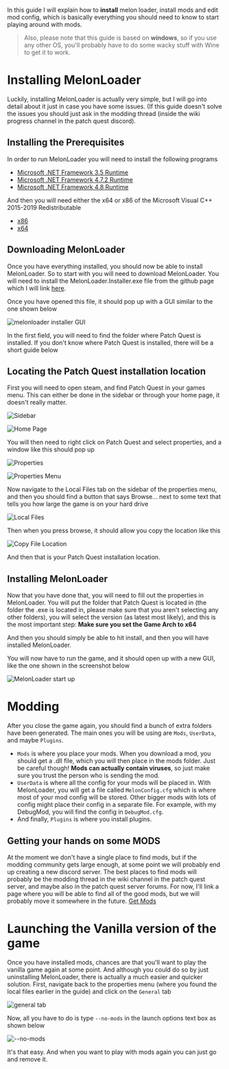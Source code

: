 In this guide I will explain how to **install** melon loader, install mods and edit mod config, which is basically everything you should need to know to start playing around with mods.

> Also, please note that this guide is based on **windows**, so if you use any other OS, you'll probably have to do some wacky stuff with Wine to get it to work.

# Installing MelonLoader
Luckily, installing MelonLoader is actually very simple, but I will go into detail about it just in case you have some issues. (If this guide doesn't solve the issues you should just ask in the modding thread (inside the wiki progress channel in the patch quest discord).
## Installing the Prerequisites
In order to run MelonLoader you will need to install the following programs
* [Microsoft .NET Framework 3.5 Runtime](https://www.microsoft.com/en-us/download/details.aspx?id=21)
* [Microsoft .NET Framework 4.7.2 Runtime](https://dotnet.microsoft.com/download/dotnet-framework/net472)
* [Microsoft .NET Framework 4.8 Runtime](https://dotnet.microsoft.com/download/dotnet-framework/net48)

And then you will need either the x64 or x86 of the Microsoft Visual C++ 2015-2019 Redistributable
* [x86](https://aka.ms/vs/16/release/vc_redist.x86.exe)
* [x64](https://aka.ms/vs/16/release/vc_redist.x64.exe)

## Downloading MelonLoader
Once you have everything installed, you should now be able to install MelonLoader. So to start with you will need to download MelonLoader. You will need to install the MelonLoader.Installer.exe file from the github page which I will link [here](https://github.com/LavaGang/MelonLoader/releases/tag/v0.5.7).

Once you have opened this file, it should pop up with a GUI similar to the one shown below

![melonloader installer GUI](https://media.discordapp.net/attachments/1081383511153455217/1081386414555549736/image.png)

In the first field, you will need to find the folder where Patch Quest is installed. If you don't know where Patch Quest is installed, there will be a short guide below
## Locating the Patch Quest installation location
First you will need to open steam, and find Patch Quest in your games menu. This can either be done in the sidebar or through your home page, it doesn't really matter.

![Sidebar](https://media.discordapp.net/attachments/1081383511153455217/1081387253814792272/image.png)

![Home Page](https://media.discordapp.net/attachments/1081383511153455217/1081387331539447880/image.png)

You will then need to right click on Patch Quest and select properties, and a window like this should pop up

![Properties](https://media.discordapp.net/attachments/1081383511153455217/1081387781017833492/image.png)

![Properties Menu](https://media.discordapp.net/attachments/1081383511153455217/1081388051793707068/image.png)

Now navigate to the Local Files tab on the sidebar of the properties menu, and then you should find a button that says Browse... next to some text that tells you how large the game is on your hard drive

![Local Files](https://media.discordapp.net/attachments/1081383511153455217/1081388573946814555/image.png)

Then when you press browse, it should allow you copy the location like this

![Copy File Location](https://media.discordapp.net/attachments/1081383511153455217/1081388983621275699/image.png)

And then that is your Patch Quest installation location.


## Installing MelonLoader

Now that you have done that, you will need to fill out the properties in MelonLoader. You will put the folder that Patch Quest is located in (the folder the .exe is located in, please make sure that you aren't selecting any other folders), you will select the version (as latest most likely), and this is the most important step: **Make sure you set the Game Arch to x64**

And then you should simply be able to hit install, and then you will have installed MelonLoader.

You will now have to run the game, and it should open up with a new GUI, like the one shown in the screenshot below

![MelonLoader start up](https://media.discordapp.net/attachments/1081383511153455217/1081390247813853194/image.png)





# Modding
After you close the game again, you should find a bunch of extra folders have been generated. The main ones you will be using are `Mods`, `UserData`, and maybe `Plugins`.

* `Mods` is where you place your mods. When you download a mod, you should get a .dll file, which you will then place in the mods folder. Just be careful though! **Mods can actually contain viruses**, so just make sure you trust the person who is sending the mod.
* `UserData` is where all the config for your mods will be placed in. With MelonLoader, you will get a file called `MelonConfig.cfg` which is where most of your mod config will be stored. Other bigger mods with lots of config might place their config in a separate file. For example, with my DebugMod, you will find the config in `DebugMod.cfg`.
* And finally, `Plugins` is where you install plugins.

## Getting your hands on some MODS
At the moment we don't have a single place to find mods, but if the modding community gets large enough, at some point we will probably end up creating a new discord server. The best places to find mods will probably be the modding thread in the wiki channel in the patch quest server, and maybe also in the patch quest server forums.
For now, I'll link a page where you will be able to find all of the good mods, but we will probably move it somewhere in the future.
[Get Mods](https://github.com/Millipede406/PatchQuestModdingWiki/wiki/Get-Mods)

# Launching the Vanilla version of the game
Once you have installed mods, chances are that you'll want to play the vanilla game again at some point. And although you could do so by just uninstalling MelonLoader, there is actually a much easier and quicker solution.
First, navigate back to the properties menu (where you found the local files earlier in the guide) and click on the `General` tab

![general tab](https://media.discordapp.net/attachments/1081383511153455217/1081461547186016326/image.png)

Now, all you have to do is type `--no-mods` in the launch options text box as shown below

![--no-mods](https://media.discordapp.net/attachments/1081383511153455217/1081461596657815644/image.png)

It's that easy. And when you want to play with mods again you can just go and remove it.


